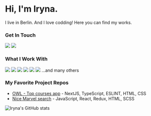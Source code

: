 # Hi, I'm Iryna.
I live in Berlin. And I love codding! Here you can find my works.

### Get In Touch
<a href="mailto:ira.zat1997@gmail.com"><img src="https://img.shields.io/badge/Gmail-D14836?style=for-the-badge&logo=gmail&logoColor=white"></a> 
<a href="https://www.linkedin.com/in/iryna-zatynina-ba4713175/"><img src="https://img.shields.io/badge/LinkedIn-0077B5?style=for-the-badge&logo=linkedin&logoColor=white"></a>

### What I Work With
<img src="https://img.shields.io/badge/JavaScript-F7DF1E?style=for-the-badge&logo=javascript&logoColor=black"> 
<img src="https://img.shields.io/badge/TypeScript-007ACC?style=for-the-badge&logo=typescript&logoColor=white"> 
<img src="https://img.shields.io/badge/React-20232A?style=for-the-badge&logo=react&logoColor=61DAFB"> 
<img src="https://img.shields.io/badge/Node.js-43853D?style=for-the-badge&logo=node.js&logoColor=white"> 
<img src="https://img.shields.io/badge/HTML5-E34F26?style=for-the-badge&logo=html5&logoColor=white"> 
<img src="https://img.shields.io/badge/CSS3-1572B6?style=for-the-badge&logo=css3&logoColor=white">
...and many others


### My Favorite Project Repos
* <a href="https://github.com/iryna-zatynina/top_app">OWL - Top courses app</a> - NextJS, TypeScript, ESLINT, HTML, CSS 
* <a href="https://github.com/iryna-zatynina/marvel">Nice Marvel search</a> - JavaScript, React, Redux, HTML, SCSS

![Iryna's GitHub stats](https://github-readme-stats.vercel.app/api?username=iryna-zatynina&show_icons=true&theme=dark)
